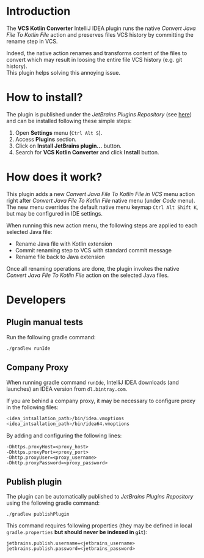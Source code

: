 # Introduction

The __VCS Kotlin Converter__ IntelliJ IDEA plugin runs the native *Convert Java File To Kotlin File* action and preserves files VCS 
history by committing the rename step in VCS.

Indeed, the native action renames and transforms content of the files to convert which may result in loosing the 
entire file VCS history (e.g. git history).  
This plugin helps solving this annoying issue.


# How to install?

The plugin is published under the *JetBrains Plugins Repository* (see [here](https://plugins.jetbrains.com/plugin/10862-vcs-kotlin-converter)) 
and can be installed following these simple steps:

1. Open __Settings__ menu (`Ctrl Alt S`). 
2. Access __Plugins__ section.
3. Click on __Install JetBrains plugin...__ button.
4. Search for __VCS Kotlin Converter__ and click __Install__ button.


# How does it work?

This plugin adds a new *Convert Java File To Kotlin File in VCS* menu action right after *Convert Java File To Kotlin File* 
native menu (under *Code* menu).  
The new menu overrides the default native menu keymap `Ctrl Alt Shift K`, but may be configured in IDE settings.

When running this new action menu, the following steps are applied to each selected Java file:
- Rename Java file with Kotlin extension
- Commit renaming step to VCS with standard commit message 
- Rename file back to Java extension

Once all renaming operations are done, the plugin invokes the native *Convert Java File To Kotlin File* action on the 
selected Java files.


# Developers

## Plugin manual tests

Run the following gradle command:
```sh
./gradlew runIde
```

## Company Proxy

When running gradle command `runIde`, IntelliJ IDEA downloads (and launches) an IDEA version from `dl.bintray.com`.

If you are behind a company proxy, it may be necessary to configure proxy in the following files:
```sh
<idea_intsallation_path>/bin/idea.vmoptions
<idea_intsallation_path>/bin/idea64.vmoptions
```
By adding and configuring the following lines:
```
-Dhttps.proxyHost=<proxy_host>
-Dhttps.proxyPort=<proxy_port>
-Dhttp.proxyUser=<proxy_username> 
-Dhttp.proxyPassword=<proxy_password>
```

## Publish plugin

The plugin can be automatically published to *JetBrains Plugins Repository* using the following gradle command:
```
./gradlew publishPlugin
```

This command requires following properties (they may be defined in local `gradle.properties` __but should never be 
indexed in `git`__):
```
jetbrains.publish.username=<jetbrains_username>
jetbrains.publish.password=<jetbrains_password>
```